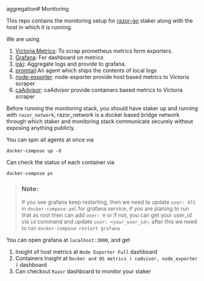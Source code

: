 aggregation# Monitoring

This repo contains the monitoring setup for [razor-go](https://github.com/razor-network/razor-go) staker along with the host in which it is running.

We are using
1.  [Victoria Metrics](https://victoriametrics.com/): To scrap prometheus metrics form exporters.
2. [Grafana](https://grafana.com/): For dashboard on metrics
3. [loki](https://grafana.com/oss/loki/): Aggregate logs and provide to grafana.
4. [promtail](https://grafana.com/docs/loki/latest/clients/promtail/):An agent which ships the contents of local logs
5. [node-exporter](https://prometheus.io/docs/guides/node-exporter/): node-exporter provide host based metrics to Victoria scraper
6. [caAdvisor](https://prometheus.io/docs/guides/cadvisor/): caAdvisor provide containers based metrics to Victoria scraper


Before running the monitoring stack, you should have staker up and running with `razor_network`, razor_network is a docker based bridge network through which staker and monitoring stack communicate securely without exposing anything publicly.


You can spin all agents at once via 
 
```
docker-compose up -d
``` 
Can check the status of each container via
```
docker-compose ps
```

>### Note:
> If you see grafana keep restarting, then we need to update `user: 472` in `docker-compose.yml` for grafana service, if you are planing to run that as root then can add `user: 0` or if not, you can get your user_id via `id` command and update `user: <your_user_id>`, after this we need to run `docker-compose restart grafana`


 You can open grafana at `localhost:3000`, and get 
 1. Insight of host metrics at `Node Exporter Full` dashboard
 2. Containers Insight at `Docker and OS metrics ( cadvisor, node_exporter )` dashboard
 3. Can checkout `Razor` dashboard to monitor your staker
